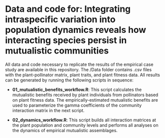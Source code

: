 # Data and code for: Integrating intraspecific variation into population dynamics reveals how interacting species persist in mutualistic communities

All data and code necessary to replicate the results of the empirical case study are available in this repository. The /Data folder contains .csv files with the plant-pollinator matrix, plant traits, and plant fitness data. All results can be generated by running the following scripts in sequence:

- **01_mutualistic_benefits_workflow.R**: This script calculates the mutualistic benefits received by plant individuals from pollinators based on plant fitness data. The empirically-estimated mutualistic benefits are used to parameterize the gamma coefficients of the community interaction matrix in the next script.

- **02_dynamics_workflow.R**: This script builds all interaction matrices at the plant population and community levels and performs all analyses on the dynamics of empirical mutualistic assemblages.
